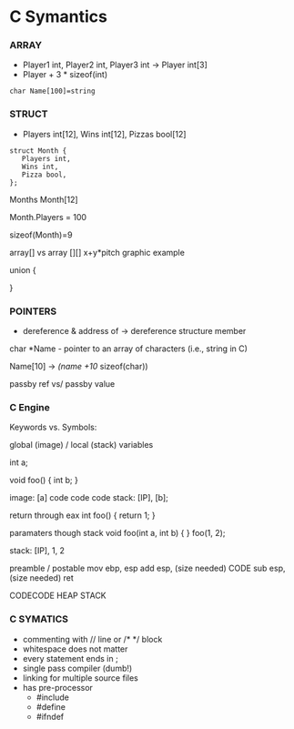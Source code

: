 # C Symantics



### ARRAY ###
- Player1 int, Player2 int, Player3 int -> Player int[3]
- Player + 3 * sizeof(int)

```
char Name[100]=string
```

### STRUCT ###

- Players int[12], Wins int[12], Pizzas bool[12]

```
struct Month {
   Players int,
   Wins int,
   Pizza bool,
};
```

Months Month[12]

Month.Players = 100

sizeof(Month)=9


array[] vs array [][]
x+y*pitch
graphic example


union {

}


### POINTERS ###

* dereference
& address of
-> dereference structure member 


char *Name - pointer to an array of characters (i.e., string in C)
 
Name[10] -> *(name +10* sizeof(char))

passby ref vs/ passby value



### C Engine ###

Keywords vs. Symbols:

global (image) / local (stack) variables

int a;

void foo() {
   int b;
}

image: [a] code code code
stack: [IP], [b];

return through eax
int foo() {
  return 1;
}

paramaters though stack
void foo(int a, int b) {
}
foo(1, 2);

stack: [IP], 1, 2

preamble / postable
mov ebp, esp
add esp, (size needed)
CODE
sub esp, (size needed)
ret



CODECODE
HEAP
STACK




### C SYMATICS ###
* commenting with // line or /* */ block
* whitespace does not matter
* every statement ends in ;
* single pass compiler (dumb!)
* linking for multiple source files
* has pre-processor
  - #include
  - #define
  - #ifndef


